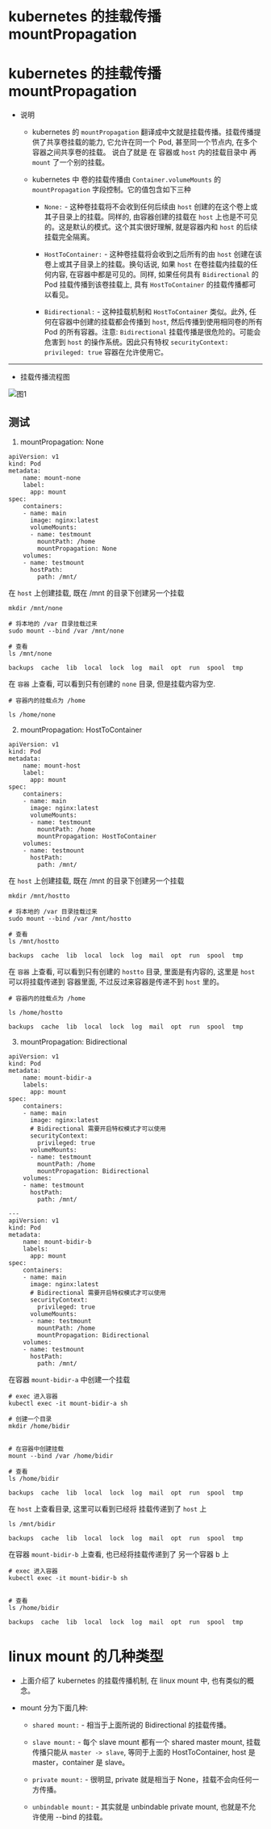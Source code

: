 # kubernetes 的挂载传播 mountPropagation


# kubernetes 的挂载传播 mountPropagation



* 说明

  * kubernetes 的 `mountPropagation` 翻译成中文就是挂载传播。挂载传播提供了共享卷挂载的能力, 它允许在同一个 Pod, 甚至同一个节点内, 在多个容器之间共享卷的挂载。 说白了就是 在 容器或 `host` 内的挂载目录中 再  `mount` 了一个别的挂载。

  * kubernetes 中 卷的挂载传播由 `Container.volumeMounts` 的 `mountPropagation` 字段控制。它的值包含如下三种

    * `None:` - 这种卷挂载将不会收到任何后续由 `host` 创建的在这个卷上或其子目录上的挂载。同样的, 由容器创建的挂载在 `host` 上也是不可见的。这是默认的模式。这个其实很好理解, 就是容器内和 `host` 的后续挂载完全隔离。


    * `HostToContainer:` - 这种卷挂载将会收到之后所有的由 `host` 创建在该卷上或其子目录上的挂载。换句话说, 如果 `host` 在卷挂载内挂载的任何内容, 在容器中都是可见的。同样, 如果任何具有 `Bidirectional` 的 Pod 挂载传播到该卷挂载上, 具有 `HostToContainer` 的挂载传播都可以看见。


    * `Bidirectional:` - 这种挂载机制和 `HostToContainer` 类似。此外, 任何在容器中创建的挂载都会传播到 `host`, 然后传播到使用相同卷的所有 Pod 的所有容器。注意: `Bidirectional` 挂载传播是很危险的。可能会危害到 `host` 的操作系统。因此只有特权 `securityContext: privileged: true` 容器在允许使用它。


---

* 挂载传播流程图


![图1][1]




## 测试


1. mountPropagation: None


```
apiVersion: v1
kind: Pod
metadata:
    name: mount-none
    label:
      app: mount
spec:
    containers:
    - name: main
      image: nginx:latest
      volumeMounts:
      - name: testmount
        mountPath: /home
        mountPropagation: None
    volumes:
    - name: testmount
      hostPath:
        path: /mnt/
```

在 `host` 上创建挂载, 既在 /mnt 的目录下创建另一个挂载

```
mkdir /mnt/none

# 将本地的 /var 目录挂载过来
sudo mount --bind /var /mnt/none

# 查看
ls /mnt/none

backups  cache	lib  local  lock  log  mail  opt  run  spool  tmp

```


在 `容器` 上查看, 可以看到只有创建的 `none` 目录, 但是挂载内容为空.

```
# 容器内的挂载点为 /home

ls /home/none

```



2. mountPropagation: HostToContainer


```
apiVersion: v1
kind: Pod
metadata:
    name: mount-host
    label:
      app: mount
spec:
    containers:
    - name: main
      image: nginx:latest
      volumeMounts:
      - name: testmount
        mountPath: /home
        mountPropagation: HostToContainer
    volumes:
    - name: testmount
      hostPath:
        path: /mnt/
```


在 `host` 上创建挂载, 既在 /mnt 的目录下创建另一个挂载

```
mkdir /mnt/hostto

# 将本地的 /var 目录挂载过来
sudo mount --bind /var /mnt/hostto

# 查看
ls /mnt/hostto

backups  cache	lib  local  lock  log  mail  opt  run  spool  tmp

```


在 `容器` 上查看, 可以看到只有创建的 `hostto` 目录, 里面是有内容的, 这里是 `host` 可以将挂载传递到 容器里面, 不过反过来容器是传递不到 `host` 里的。

```
# 容器内的挂载点为 /home

ls /home/hostto

backups  cache	lib  local  lock  log  mail  opt  run  spool  tmp

```


3. mountPropagation: Bidirectional


```
apiVersion: v1
kind: Pod
metadata:
    name: mount-bidir-a
    labels:
      app: mount
spec:
    containers:
    - name: main
      image: nginx:latest
      # Bidirectional 需要开启特权模式才可以使用
      securityContext:
        privileged: true
      volumeMounts:
      - name: testmount
        mountPath: /home
        mountPropagation: Bidirectional
    volumes:
    - name: testmount
      hostPath:
        path: /mnt/

---
apiVersion: v1
kind: Pod
metadata:
    name: mount-bidir-b
    labels:
      app: mount
spec:
    containers:
    - name: main
      image: nginx:latest
      # Bidirectional 需要开启特权模式才可以使用
      securityContext:
        privileged: true
      volumeMounts:
      - name: testmount
        mountPath: /home
        mountPropagation: Bidirectional
    volumes:
    - name: testmount
      hostPath:
        path: /mnt/
```


在容器 `mount-bidir-a` 中创建一个挂载

```
# exec 进入容器
kubectl exec -it mount-bidir-a sh

# 创建一个目录
mkdir /home/bidir


# 在容器中创建挂载
mount --bind /var /home/bidir

# 查看
ls /home/bidir

backups  cache	lib  local  lock  log  mail  opt  run  spool  tmp
```


在 `host` 上查看目录, 这里可以看到已经将 挂载传递到了 `host` 上

```
ls /mnt/bidir

backups  cache	lib  local  lock  log  mail  opt  run  spool  tmp

```


在容器 `mount-bidir-b` 上查看, 也已经将挂载传递到了 另一个容器 b 上


```
# exec 进入容器
kubectl exec -it mount-bidir-b sh


# 查看
ls /home/bidir

backups  cache	lib  local  lock  log  mail  opt  run  spool  tmp

```





# linux mount 的几种类型


* 上面介绍了 kubernetes 的挂载传播机制, 在 linux mount 中, 也有类似的概念。

* mount 分为下面几种:

  * `shared mount:` - 相当于上面所说的 Bidirectional 的挂载传播。

  * `slave mount:` - 每个 slave mount 都有一个 shared master mount, 挂载传播只能从 `master -> slave`, 等同于上面的 HostToContainer,  host 是 master，container 是 slave。

  * `private mount:` - 很明显, private 就是相当于 None，挂载不会向任何一方传播。

  * `unbindable mount:` - 其实就是 unbindable private mount, 也就是不允许使用 --bind 的挂载。






    [1]: https://jicki.cn/img/posts/kubernetes/mount-propagation.png
